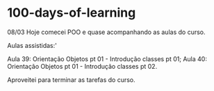 # 100-days-of-learning

08/03
Hoje comecei POO e quase acompanhando as aulas do curso.

Aulas assistidas:'

Aula 39: Orientação Objetos pt 01 - Introdução classes pt 01;
Aula 40: Orientação Objetos pt 01 - Introdução classes pt 02.

Aproveitei para terminar as tarefas do curso.
